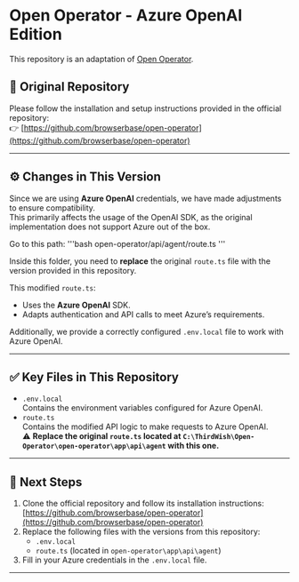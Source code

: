 # Open Operator - Azure OpenAI Edition

This repository is an adaptation of [Open Operator](https://github.com/browserbase/open-operator).

## 📄 Original Repository

Please follow the installation and setup instructions provided in the official repository:  
👉 [https://github.com/browserbase/open-operator](https://github.com/browserbase/open-operator)

---

## ⚙️ Changes in This Version

Since we are using **Azure OpenAI** credentials, we have made adjustments to ensure compatibility.  
This primarily affects the usage of the OpenAI SDK, as the original implementation does not support Azure out of the box.

Go to this path:
'''bash
open-operator/api/agent/route.ts
'''


Inside this folder, you need to **replace** the original `route.ts` file with the version provided in this repository.

This modified `route.ts`:
- Uses the **Azure OpenAI** SDK.
- Adapts authentication and API calls to meet Azure’s requirements.

Additionally, we provide a correctly configured `.env.local` file to work with Azure OpenAI.

---

## ✅ Key Files in This Repository
- `.env.local`  
  Contains the environment variables configured for Azure OpenAI.
- `route.ts`  
  Contains the modified API logic to make requests to Azure OpenAI.  
  ⚠️ **Replace the original `route.ts` located at `C:\ThirdWish\Open-Operator\open-operator\app\api\agent` with this one.**

---

## 🔧 Next Steps
1. Clone the official repository and follow its installation instructions:  
   [https://github.com/browserbase/open-operator](https://github.com/browserbase/open-operator)
2. Replace the following files with the versions from this repository:
   - `.env.local`
   - `route.ts` (located in `open-operator\app\api\agent`)
3. Fill in your Azure credentials in the `.env.local` file.

---



